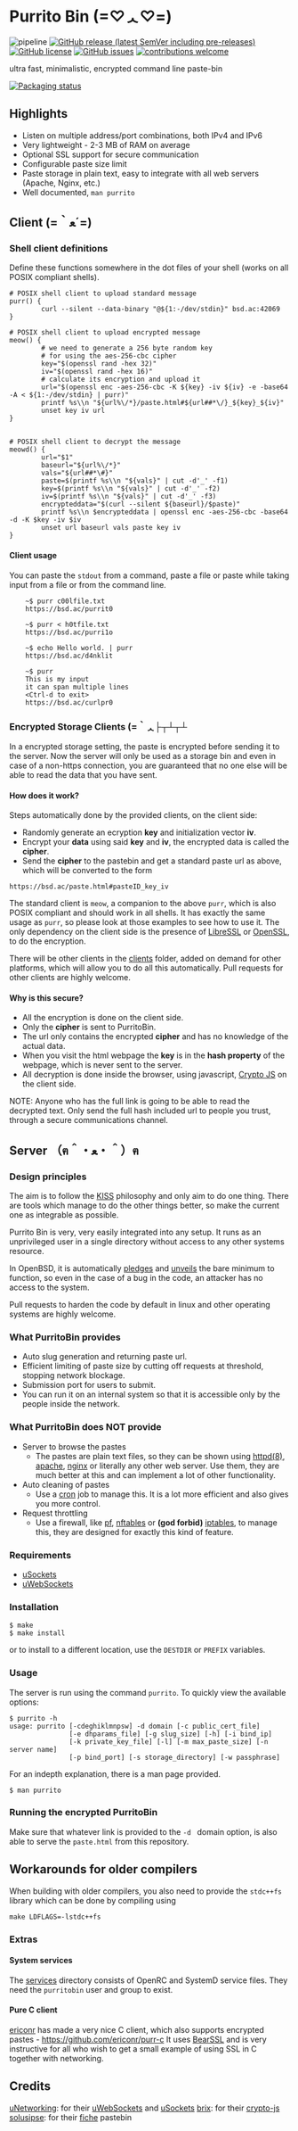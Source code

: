# Purrito Bin  (=♡ᆺ♡=)
![pipeline](https://github.com/PurritoBin/PurritoBin/workflows/pipeline/badge.svg)
[![GitHub release (latest SemVer including pre-releases)](https://img.shields.io/github/v/release/PurritoBin/PurritoBin?include_prereleases)](https://github.com/PurritoBin/PurritoBin/releases)
[![GitHub license](https://img.shields.io/github/license/PurritoBin/PurritoBin.svg)](https://github.com/PurritoBin/PurritoBin/blob/master/LICENSE)
[![GitHub issues](https://img.shields.io/github/issues-raw/PurritoBin/PurritoBin)](https://github.com/PurritoBin/PurritoBin/issues)
[![contributions welcome](https://img.shields.io/badge/contributions-welcome-brightgreen.svg?style=flat)](https://github.com/PurritoBin/PurritoBin/issues)

ultra fast, minimalistic, encrypted command line paste-bin

[![Packaging status](https://repology.org/badge/vertical-allrepos/purritobin.svg)](https://repology.org/project/purritobin/versions)

## Highlights

- Listen on multiple address/port combinations, both IPv4 and IPv6
- Very lightweight - 2-3 MB of RAM on average
- Optional SSL support for secure communication
- Configurable paste size limit
- Paste storage in plain text, easy to integrate with all web servers (Apache, Nginx, etc.)
- Well documented, `man purrito`

## Client  (=｀ﻌ´=)

### Shell client definitions
Define these functions somewhere in the dot files of your shell (works on all POSIX compliant shells).

```
# POSIX shell client to upload standard message
purr() {
        curl --silent --data-binary "@${1:-/dev/stdin}" bsd.ac:42069
}

# POSIX shell client to upload encrypted message
meow() {
        # we need to generate a 256 byte random key
        # for using the aes-256-cbc cipher
        key="$(openssl rand -hex 32)"
        iv="$(openssl rand -hex 16)"
        # calculate its encryption and upload it
        url="$(openssl enc -aes-256-cbc -K ${key} -iv ${iv} -e -base64 -A < ${1:-/dev/stdin} | purr)"
        printf %s\\n "${url%\/*}/paste.html#${url##*\/}_${key}_${iv}"
        unset key iv url
}


# POSIX shell client to decrypt the message
meowd() {
        url="$1"
        baseurl="${url%\/*}"
        vals="${url##*\#}"
        paste=$(printf %s\\n "${vals}" | cut -d'_' -f1)
        key=$(printf %s\\n "${vals}" | cut -d'_' -f2)
        iv=$(printf %s\\n "${vals}" | cut -d'_' -f3)
        encrypteddata="$(curl --silent ${baseurl}/$paste)"
        printf %s\\n $encrypteddata | openssl enc -aes-256-cbc -base64 -d -K $key -iv $iv
        unset url baseurl vals paste key iv
}
```

#### Client usage
You can paste the `stdout` from a command, paste a file or paste while taking
input from a file or from the command line.
```
    ~$ purr c00lfile.txt
    https://bsd.ac/purrit0

    ~$ purr < h0tfile.txt
    https://bsd.ac/purri1o

    ~$ echo Hello world. | purr
    https://bsd.ac/d4nklit

    ~$ purr
    This is my input
    it can span multiple lines
    <Ctrl-d to exit>
    https://bsd.ac/curlpr0
```

### Encrypted Storage Clients  (=｀ᆺ├┬┴┬┴

In a encrypted storage setting, the paste is encrypted before sending it to the server.
Now the server will only be used as a storage bin and even in case of a non-https connection,
you are guaranteed that no one else will be able to read the data that you have sent.

#### How does it work?
 Steps automatically done by the provided clients, on the client side:
 - Randomly generate an ecryption **key** and initialization vector **iv**.
 - Encrypt your **data** using said **key** and **iv**, the encrypted data is called the **cipher**.
 - Send the **cipher** to the pastebin and get a standard paste url as above, which will be converted to the form
 ```
 https://bsd.ac/paste.html#pasteID_key_iv
 ```
The standard client is `meow`, a companion to the above `purr`, which is also POSIX compliant and should work in all shells. It has exactly the same usage as `purr`, so please look at those examples to see how to use it.
The only dependency on the client side is the presence of [LibreSSL](https://www.libressl.org/) or [OpenSSL](https://www.openssl.org/), to do the encryption.

There will be other clients in the [clients](clients/) folder, added on demand for other platforms, which will allow you to do all this automatically.
Pull requests for other clients are highly welcome.

#### Why is this secure?
- All the encryption is done on the client side.
- Only the **cipher** is sent to PurritoBin.
- The url only contains the encrypted **cipher** and has no knowledge of the actual data.
- When you visit the html webpage the **key** is in the **hash property** of the webpage, which is never sent to the server.
- All decryption is done inside the browser, using javascript, [Crypto JS](https://github.com/brix/crypto-js) on the client side.

NOTE: Anyone who has the full link is going to be able to read the decrypted text. Only send the full hash included url to people you trust, through a secure communications channel.

## Server （ฅ＾・ﻌ・＾）ฅ

### Design principles
The aim is to follow the [KISS](https://en.wikipedia.org/wiki/KISS_principle) philosophy and only aim to do one thing. There are tools which manage to do the other things better, so make the current one as integrable as possible.

Purrito Bin is very, very easily integrated into any setup. It runs as an unprivileged user in a single directory without access to any other systems resource.

In OpenBSD, it is automatically [pledges](https://man.openbsd.org/pledge) and [unveils](https://man.openbsd.org/unveil) the bare minimum to function, so even in the case of a bug in the code, an attacker has no access to the system.

Pull requests to harden the code by default in linux and other operating systems are highly welcome.

### What PurritoBin provides
- Auto slug generation and returning paste url.
- Efficient limiting of paste size by cutting off requests at threshold, stopping network blockage.
- Submission port for users to submit.
- You can run it on an internal system so that it is accessible only by the people inside the network.

### What PurritoBin does NOT provide
- Server to browse the pastes
  - The pastes are plain text files, so they can be shown using [httpd(8)](https://man.openbsd.org/httpd.8), [apache](https://httpd.apache.org/), [nginx](https://www.nginx.com/) or literally any other web server. Use them, they are much better at this and can implement a lot of other functionality.
- Auto cleaning of pastes
  - Use a [cron](https://en.wikipedia.org/wiki/Cron) job to manage this. It is a lot more efficient and also gives you more control.
- Request throttling
  - Use a firewall, like [pf](https://www.openbsd.org/faq/pf/filter.html), [nftables](https://wiki.nftables.org/wiki-nftables/index.php/Main_Page) or **(god forbid)** [iptables](https://linux.die.net/man/8/iptables), to manage this, they are designed for exactly this kind of feature.

### Requirements

- [uSockets](https://github.com/uNetworking/uSockets/)
- [uWebSockets](https://github.com/uNetworking/uWebSockets/)

### Installation

```
$ make
$ make install
```

or to install to a different location, use the `DESTDIR` or `PREFIX` variables.

### Usage

The server is run using the command `purrito`. To quickly view the available options:

```
$ purrito -h
usage: purrito [-cdeghiklmnpsw] -d domain [-c public_cert_file]
               [-e dhparams_file] [-g slug_size] [-h] [-i bind_ip]
               [-k private_key_file] [-l] [-m max_paste_size] [-n server name]
               [-p bind_port] [-s storage_directory] [-w passphrase]
```

For an indepth explanation, there is a man page provided.

```
$ man purrito
```

### Running the encrypted PurritoBin

Make sure that whatever link is provided to the `-d ` domain option, is also able to serve the `paste.html` from this repository.

## Workarounds for older compilers

When building with older compilers, you also need to provide the `stdc++fs` library which can be done by compiling using

```
make LDFLAGS=-lstdc++fs
```

### Extras

#### System services

The [services](services/) directory consists of OpenRC and SystemD service files.
They need the `purritobin` user and group to exist.

#### Pure C client

[ericonr](https://github.com/ericonr) has made a very nice C client, which also supports encrypted pastes - https://github.com/ericonr/purr-c
It uses [BearSSL](https://www.bearssl.org/) and is very instructive for all who wish to get a small example of using SSL in C together with networking.

## Credits
[uNetworking](https://github.com/uNetworking): for their [uWebSockets](https://github.com/uNetworking/uWebSockets) and [uSockets](https://github.com/uNetworking/uSockets)
[brix](https://github.com/brix/): for their [crypto-js](https://github.com/brix/crypto-js/)
[solusipse](https://github.com/solusipse): for their [fiche](https://github.com/solusipse/fiche/) pastebin
